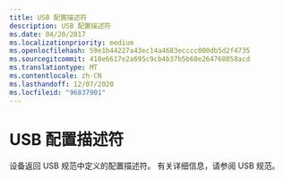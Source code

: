 ```yaml
---
title: USB 配置描述符
description: USB 配置描述符
ms.date: 04/20/2017
ms.localizationpriority: medium
ms.openlocfilehash: 59e1b44227a43ec14a4683ecccc000db5d2f4735
ms.sourcegitcommit: 418e6617e2a695c9cb4b37b5b60e264760858acd
ms.translationtype: MT
ms.contentlocale: zh-CN
ms.lasthandoff: 12/07/2020
ms.locfileid: "96837901"
---
```

# <a name="usb-configuration-descriptor"></a>USB 配置描述符





设备返回 USB 规范中定义的配置描述符。 有关详细信息，请参阅 USB 规范。

 

 





